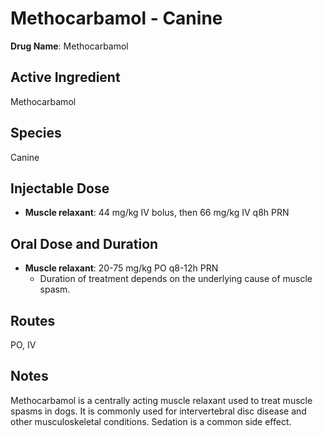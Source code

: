 #   Methocarbamol - Canine

**Drug Name**: Methocarbamol

##   Active Ingredient

Methocarbamol

##   Species

Canine

##   Injectable Dose

* **Muscle relaxant**: 44 mg/kg IV bolus, then 66 mg/kg IV q8h PRN

##   Oral Dose and Duration

* **Muscle relaxant**: 20-75 mg/kg PO q8-12h PRN
    * Duration of treatment depends on the underlying cause of muscle spasm.

##   Routes

PO, IV

##   Notes

Methocarbamol is a centrally acting muscle relaxant used to treat muscle spasms in dogs. It is commonly used for intervertebral disc disease and other musculoskeletal conditions.  Sedation is a common side effect.